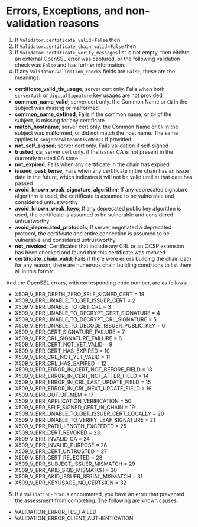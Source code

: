 # Errors, Exceptions, and non-validation reasons

1. If `Validator.certificate_valid`=`False` then 
2. If `Validator.certificate_chain_valid`=`False` then 
3. If `Validator.certificate_verify_messages` list is not empty, then eitehre an external OpenSSL error was captured, or the following validation check was `False` and has further information.
4. If any `Validator.validation_checks` fields are `False`, these are the meanings:

- **certificate_valid_tls_usage**; server cert only. Fails when both `serverAuth` or `digitalSignature` key usages are not provided
- **common_name_valid**; server cert only. the Common Name or `CN` in the subject was missing or malformed
- **common_name_defined**; Fails if the common name, or `CN` of the subject, is missing for any certificate
- **match_hostname**; server cert only. the Common Name or `CN` in the subject was  malformed, or did not match the host name. The same applies to `subjecctAlternativeNames` if provided
- **not_self_signed**; server cert only. Fails validation if self-signed
- **trusted_ca**; server cert only. if the issuer CA is not present in the currently trusted CA store
- **not_expired**; Fails when any certificate in the chain has expired
- **issued_past_tense**; Fails when any certificate in the chain has an issue date in the future, which indicates it will not be valid until at that date has passed
- **avoid_known_weak_signature_algorithm**; If any deprecated signature algorithm is used, the certificate is assumed to be vulnerable and considered untrustworthy
- **avoid_known_weak_keys**; If any deprecated public key algorithm is used, the certificate is assumed to be vulnerable and considered untrustworthy
- **avoid_deprecated_protocols**; If server negotiated a deprecated protocol, the certificate and entire connection is assumed to be vulnerable and considered untrustworthy
- **not_revoked**; Certificates that include any CRL or an OCSP extension has been checked and found that this certificate was revoked
- **certificate_chain_valid**; Fails if there were errors building the chain path for any reason, there are numerous chain building conditions to list them all in this format.

And the OpenSSL errors, with corresponding code number, are as follows:

- X509_V_ERR_DEPTH_ZERO_SELF_SIGNED_CERT = 18
- X509_V_ERR_UNABLE_TO_GET_ISSUER_CERT = 2
- X509_V_ERR_UNABLE_TO_GET_CRL = 3
- X509_V_ERR_UNABLE_TO_DECRYPT_CERT_SIGNATURE = 4
- X509_V_ERR_UNABLE_TO_DECRYPT_CRL_SIGNATURE = 5
- X509_V_ERR_UNABLE_TO_DECODE_ISSUER_PUBLIC_KEY = 6
- X509_V_ERR_CERT_SIGNATURE_FAILURE = 7
- X509_V_ERR_CRL_SIGNATURE_FAILURE = 8
- X509_V_ERR_CERT_NOT_YET_VALID = 9
- X509_V_ERR_CERT_HAS_EXPIRED = 10
- X509_V_ERR_CRL_NOT_YET_VALID = 11
- X509_V_ERR_CRL_HAS_EXPIRED = 12
- X509_V_ERR_ERROR_IN_CERT_NOT_BEFORE_FIELD = 13
- X509_V_ERR_ERROR_IN_CERT_NOT_AFTER_FIELD = 14
- X509_V_ERR_ERROR_IN_CRL_LAST_UPDATE_FIELD = 15
- X509_V_ERR_ERROR_IN_CRL_NEXT_UPDATE_FIELD = 16
- X509_V_ERR_OUT_OF_MEM = 17
- X509_V_ERR_APPLICATION_VERIFICATION = 50
- X509_V_ERR_SELF_SIGNED_CERT_IN_CHAIN = 19
- X509_V_ERR_UNABLE_TO_GET_ISSUER_CERT_LOCALLY = 20
- X509_V_ERR_UNABLE_TO_VERIFY_LEAF_SIGNATURE = 21
- X509_V_ERR_PATH_LENGTH_EXCEEDED = 25
- X509_V_ERR_CERT_REVOKED = 23
- X509_V_ERR_INVALID_CA = 24
- X509_V_ERR_INVALID_PURPOSE = 26
- X509_V_ERR_CERT_UNTRUSTED = 27
- X509_V_ERR_CERT_REJECTED = 28
- X509_V_ERR_SUBJECT_ISSUER_MISMATCH = 29
- X509_V_ERR_AKID_SKID_MISMATCH = 30
- X509_V_ERR_AKID_ISSUER_SERIAL_MISMATCH = 31
- X509_V_ERR_KEYUSAGE_NO_CERTSIGN = 32

5. If a `ValidationError` is encountered, you have an error that prevented the assessment from completing. The following are known causes:

- VALIDATION_ERROR_TLS_FAILED
- VALIDATION_ERROR_CLIENT_AUTHENTICATION
